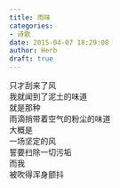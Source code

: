```yaml
---  
title: 雨味  
categories:  
- 诗歌  
date: 2015-04-07 18:29:08  
author: Herb  
draft: true
---  
```

只才刮来了风  
我就闻到了泥土的味道    
就是那种  
雨滴捎带着空气的粉尘的味道  
大概是  
一场坚定的风  
誓要扫除一切污垢  
而我  
被吹得浑身颤抖